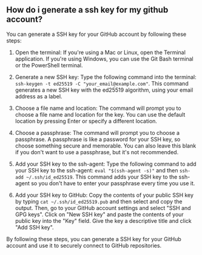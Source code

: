 ## How do i generate a ssh key for my github account?

You can generate a SSH key for your GitHub account by following these steps:

1.  Open the terminal: If you're using a Mac or Linux, open the Terminal application. If you're using Windows, you can use the Git Bash terminal or the PowerShell terminal.
    
2.  Generate a new SSH key: Type the following command into the terminal: `ssh-keygen -t ed25519 -C "your_email@example.com"`. This command generates a new SSH key with the ed25519 algorithm, using your email address as a label.
    
3.  Choose a file name and location: The command will prompt you to choose a file name and location for the key. You can use the default location by pressing Enter or specify a different location.
    
4.  Choose a passphrase: The command will prompt you to choose a passphrase. A passphrase is like a password for your SSH key, so choose something secure and memorable. You can also leave this blank if you don't want to use a passphrase, but it's not recommended.
    
5.  Add your SSH key to the ssh-agent: Type the following command to add your SSH key to the ssh-agent: `eval "$(ssh-agent -s)"` and then `ssh-add ~/.ssh/id_ed25519`. This command adds your SSH key to the ssh-agent so you don't have to enter your passphrase every time you use it.
    
6.  Add your SSH key to GitHub: Copy the contents of your public SSH key by typing `cat ~/.ssh/id_ed25519.pub` and then select and copy the output. Then, go to your GitHub account settings and select "SSH and GPG keys". Click on "New SSH key" and paste the contents of your public key into the "Key" field. Give the key a descriptive title and click "Add SSH key".
    

By following these steps, you can generate a SSH key for your GitHub account and use it to securely connect to GitHub repositories.
